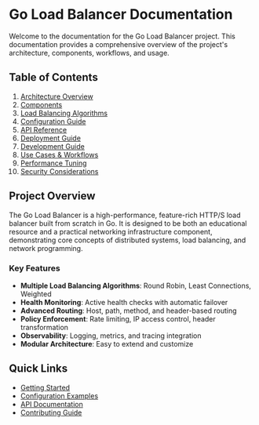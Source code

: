 # Go Load Balancer Documentation

Welcome to the documentation for the Go Load Balancer project. This documentation provides a comprehensive overview of the project's architecture, components, workflows, and usage.

## Table of Contents

1. [Architecture Overview](architecture.md)
2. [Components](components.md)
3. [Load Balancing Algorithms](algorithms.md)
4. [Configuration Guide](configuration.md)
5. [API Reference](api-reference.md)
6. [Deployment Guide](deployment.md)
7. [Development Guide](development.md)
8. [Use Cases & Workflows](workflows.md)
9. [Performance Tuning](performance.md)
10. [Security Considerations](security.md)

## Project Overview

The Go Load Balancer is a high-performance, feature-rich HTTP/S load balancer built from scratch in Go. It is designed to be both an educational resource and a practical networking infrastructure component, demonstrating core concepts of distributed systems, load balancing, and network programming.

### Key Features

- **Multiple Load Balancing Algorithms**: Round Robin, Least Connections, Weighted
- **Health Monitoring**: Active health checks with automatic failover
- **Advanced Routing**: Host, path, method, and header-based routing
- **Policy Enforcement**: Rate limiting, IP access control, header transformation
- **Observability**: Logging, metrics, and tracing integration
- **Modular Architecture**: Easy to extend and customize

## Quick Links

- [Getting Started](getting-started.md)
- [Configuration Examples](configuration-examples.md)
- [API Documentation](api-reference.md)
- [Contributing Guide](contributing.md)
